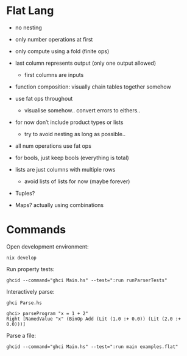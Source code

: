 # Flat Lang

- no nesting
- only number operations at first
- only compute using a fold (finite ops)
- last column represents output (only one output allowed)
    - first columns are inputs
- function composition: visually chain tables together somehow
- use fat ops throughout
    - visualise somehow.. convert errors to eithers..
- for now don’t include product types or lists
    - try to avoid nesting as long as possible..



- all num operations use fat ops
- for bools, just keep bools (everything is total)
- lists are just columns with multiple rows
    - avoid lists of lists for now (maybe forever)
- Tuples?
- Maps?
actually using combinations


# Commands

Open development environment:

`nix develop`

Run property tests:

`ghcid --command="ghci Main.hs" --test=":run runParserTests"`

Interactively parse:

```
ghci Parse.hs

ghci> parseProgram "x = 1 + 2"
Right [NamedValue "x" (BinOp Add (Lit (1.0 :+ 0.0)) (Lit (2.0 :+ 0.0)))]
```

Parse a file:

`ghcid --command="ghci Main.hs" --test=":run main examples.flat"`